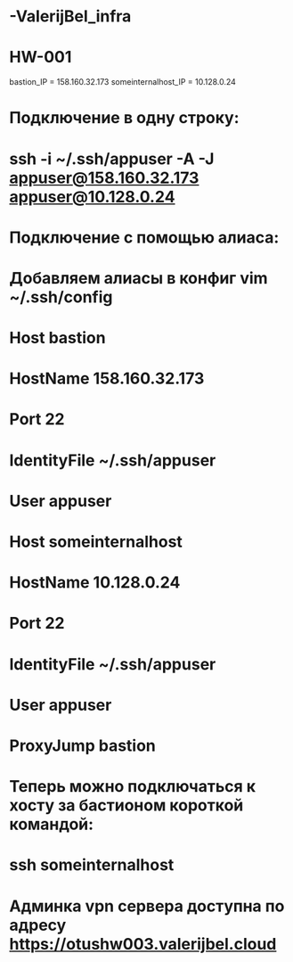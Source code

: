 # -ValerijBel_infra

# HW-001
bastion_IP = 158.160.32.173
someinternalhost_IP = 10.128.0.24

# Подключение в одну строку:
# ssh -i ~/.ssh/appuser -A -J appuser@158.160.32.173 appuser@10.128.0.24

# Подключение с помощью алиаса:

# Добавляем алиасы в конфиг vim ~/.ssh/config
# Host bastion
#   HostName 158.160.32.173
#   Port 22
#   IdentityFile ~/.ssh/appuser
#   User appuser

# Host someinternalhost
#   HostName 10.128.0.24
#   Port 22
#   IdentityFile ~/.ssh/appuser
#   User appuser
#   ProxyJump bastion

# Теперь можно подключаться к хосту за бастионом короткой командой:
# ssh someinternalhost

# Админка vpn сервера доступна по адресу https://otushw003.valerijbel.cloud
